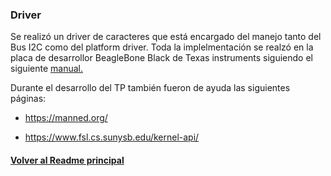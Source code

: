 ### Driver

Se realizó un driver de caracteres que está encargado del manejo tanto del Bus I2C como del platform driver. Toda la implelmentación se realzó en la placa de desarrollor BeagleBone Black de Texas instruments siguiendo el siguiente [manual.](https://www.ti.com/lit/ug/spruh73q/spruh73q.pdf)

Durante el desarrollo del TP también fueron de ayuda las siguientes páginas:
    
* https://manned.org/
    
* https://www.fsl.cs.sunysb.edu/kernel-api/

#### [Volver al Readme principal](/02_cuat/README.md)
